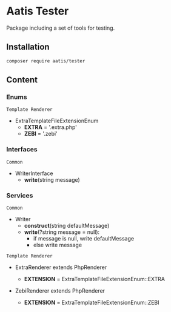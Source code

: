 # Aatis Tester

Package including a set of tools for testing.

## Installation

```bash
composer require aatis/tester
```

## Content

### Enums

`Template Renderer`

- ExtraTemplateFileExtensionEnum
    - **EXTRA** = '.extra.php'
    - **ZEBI** = '.zebi'

### Interfaces

`Common`

- WriterInterface
    - **write**(string message)

### Services

`Common`

- Writer
    - **construct**(string defaultMessage)
    - **write**(?string message = null):
        - if message is null, write defaultMessage
        - else write message

`Template Renderer`

- ExtraRenderer extends PhpRenderer
    - **EXTENSION** = ExtraTemplateFileExtensionEnum::EXTRA

- ZebiRenderer extends PhpRenderer
    - **EXTENSION** = ExtraTemplateFileExtensionEnum::ZEBI
